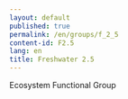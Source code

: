 ```yaml
---
layout: default
published: true
permalink: /en/groups/f_2_5
content-id: F2.5
lang: en
title: Freshwater 2.5
---
```


Ecosystem Functional Group
